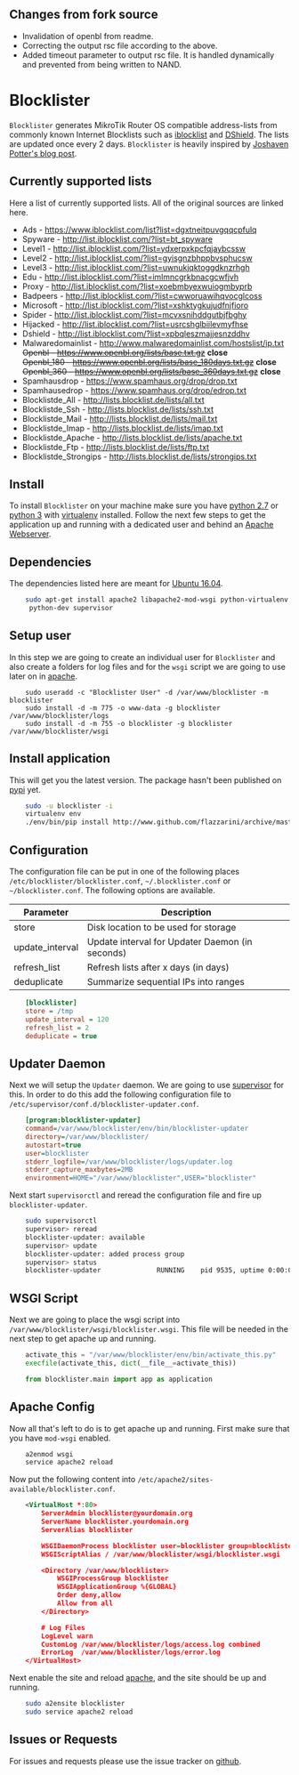 Changes from fork source
------------------------

* Invalidation of openbl from readme.
* Correcting the output rsc file according to the above.
* Added timeout parameter to output rsc file. It is handled dynamically and 
  prevented from being written to NAND.


Blocklister
===========

``Blocklister`` generates MikroTik Router OS compatible address-lists from
commonly known Internet Blocklists such as [iblocklist](https://www.iblocklist.com) and [DShield](http://feeds.dshield.org/block.txt). The
lists are updated once every 2 days. ``Blocklister`` is heavily inspired by
[Joshaven Potter's blog post](http://joshaven.com/resources/tricks/mikrotik-automatically-updated-address-list).

Currently supported lists
-------------------------

Here a list of currently supported lists. All of the original sources are linked
here.

* Ads - https://www.iblocklist.com/list?list=dgxtneitpuvgqqcpfulq
* Spyware - http://list.iblocklist.com/?list=bt_spyware
* Level1 - http://list.iblocklist.com/?list=ydxerpxkpcfqjaybcssw
* Level2 - http://list.iblocklist.com/?list=gyisgnzbhppbvsphucsw
* Level3 - http://list.iblocklist.com/?list=uwnukjqktoggdknzrhgh
* Edu - http://list.iblocklist.com/?list=imlmncgrkbnacgcwfjvh
* Proxy - http://list.iblocklist.com/?list=xoebmbyexwuiogmbyprb
* Badpeers - http://list.iblocklist.com/?list=cwworuawihqvocglcoss
* Microsoft - http://list.iblocklist.com/?list=xshktygkujudfnjfioro
* Spider - http://list.iblocklist.com/?list=mcvxsnihddgutbjfbghy
* Hijacked - http://list.iblocklist.com/?list=usrcshglbiilevmyfhse
* Dshield - http://list.iblocklist.com/?list=xpbqleszmajjesnzddhv
* Malwaredomainlist - http://www.malwaredomainlist.com/hostslist/ip.txt  
~~Openbl - https://www.openbl.org/lists/base.txt.gz~~ __close__  
~~Openbl_180 - https://www.openbl.org/lists/base_180days.txt.gz~~ __close__  
~~Openbl_360 - https://www.openbl.org/lists/base_360days.txt.gz~~ __close__  
* Spamhausdrop - https://www.spamhaus.org/drop/drop.txt
* Spamhausedrop - https://www.spamhaus.org/drop/edrop.txt
* Blocklistde_All - http://lists.blocklist.de/lists/all.txt
* Blocklistde_Ssh - http://lists.blocklist.de/lists/ssh.txt
* Blocklistde_Mail - http://lists.blocklist.de/lists/mail.txt
* Blocklistde_Imap - http://lists.blocklist.de/lists/imap.txt
* Blocklistde_Apache - http://lists.blocklist.de/lists/apache.txt
* Blocklistde_Ftp - http://lists.blocklist.de/lists/ftp.txt
* Blocklistde_Strongips - http://lists.blocklist.de/lists/strongips.txt


Install
-------

To install ``Blocklister`` on your machine make sure you have [python 2.7](http://www.python.org) or
[python 3](http://www.python.org) with [virtualenv](https://virtualenv.pypa.io) installed. Follow
the next few steps to get the application up and running with a dedicated user
and behind an [Apache Webserver](http://www.apache.org).


Dependencies
------------

The dependencies listed here are meant for [Ubuntu 16.04](http://www.ubuntu.com).

```bash
    sudo apt-get install apache2 libapache2-mod-wsgi python-virtualenv \
     python-dev supervisor
```


Setup user
----------

In this step we are going to create an individual user for ``Blocklister`` and
also create a folders for log files and for the `wsgi` script we are going to
use later on in [apache](http://www.apache.org).


```
    sudo useradd -c "Blocklister User" -d /var/www/blocklister -m blocklister
    sudo install -d -m 775 -o www-data -g blocklister /var/www/blocklister/logs
    sudo install -d -m 755 -o blocklister -g blocklister /var/www/blocklister/wsgi
```


Install application
-------------------

This will get you the latest version. The package hasn't been published on
[pypi](http://www.pypi.org) yet.



```bash
    sudo -u blocklister -i
    virtualenv env
    ./env/bin/pip install http://www.github.com/flazzarini/archive/master.zip
```

Configuration
-------------

The configuration file can be put in one of the following places
``/etc/blocklister/blocklister.conf``, ``~/.blocklister.conf`` or
``~/blocklister.conf``. The following options are available.


 Parameter       |Description
-----------------|-----------------------------------------------
store            |Disk location to be used for storage
update_interval  |Update interval for Updater Daemon (in seconds)
refresh_list     |Refresh lists after x days (in days)
deduplicate      |Summarize sequential IPs into ranges


```ini
    [blocklister]
    store = /tmp
    update_interval = 120
    refresh_list = 2
    deduplicate = true
```

Updater Daemon
--------------

Next we will setup the ``Updater`` daemon. We are going to use [supervisor](http://www.supervisord.org) for
this. In order to do this add the following configuration file to
``/etc/supervisor/conf.d/blocklister-updater.conf``.

```ini
    [program:blocklister-updater]
    command=/var/www/blocklister/env/bin/blocklister-updater
    directory=/var/www/blocklister/
    autostart=true
    user=blocklister
    stderr_logfile=/var/www/blocklister/logs/updater.log
    stderr_capture_maxbytes=2MB
    environment=HOME="/var/www/blocklister",USER="blocklister"
```

Next start ``supervisorctl`` and reread the configuration file and fire up
``blocklister-updater``.

```bash
    sudo supervisorctl
    supervisor> reread
    blocklister-updater: available
    supervisor> update
    blocklister-updater: added process group
    supervisor> status
    blocklister-updater              RUNNING    pid 9535, uptime 0:00:03
```

WSGI Script
-----------

Next we are going to place the wsgi script into
``/var/www/blocklister/wsgi/blocklister.wsgi``. This file will be needed in the
next step to get apache up and running.

```python
    activate_this = "/var/www/blocklister/env/bin/activate_this.py"
    execfile(activate_this, dict(__file__=activate_this))

    from blocklister.main import app as application
```

Apache Config
-------------

Now all that's left to do is to get apache up and running. First make sure that
you have ``mod-wsgi`` enabled.

```bash
    a2enmod wsgi
    service apache2 reload
```

Now put the following content into
``/etc/apache2/sites-available/blocklister.conf``.

```xml
    <VirtualHost *:80>
        ServerAdmin blocklister@yourdomain.org
        ServerName blocklister.yourdomain.org
        ServerAlias blocklister

        WSGIDaemonProcess blocklister user=blocklister group=blocklister threads=5
        WSGIScriptAlias / /var/www/blocklister/wsgi/blocklister.wsgi

        <Directory /var/www/blocklister>
            WSGIProcessGroup blocklister
            WSGIApplicationGroup %{GLOBAL}
            Order deny,allow
            Allow from all
        </Directory>

        # Log Files
        LogLevel warn
        CustomLog /var/www/blocklister/logs/access.log combined
        ErrorLog  /var/www/blocklister/logs/error.log
    </VirtualHost>
```

Next enable the site and reload [apache](http://www.apache.org), and the site should be up and running.

```bash
    sudo a2ensite blocklister
    sudo service apache2 reload
```

Issues or Requests
------------------

For issues and requests please use the issue tracker on [github](http://www.github.com).
